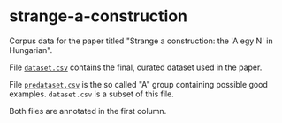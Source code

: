 # strange-a-construction
Corpus data for the paper titled "Strange a construction: the 'A egy N' in Hungarian".

File [`dataset.csv`](dataset.csv) contains the final, curated dataset used in the paper.

File [`predataset.csv`](predataset.csv) is the so called "A" group containing possible good examples. `dataset.csv` is a subset of this file.

Both files are annotated in the first column.

